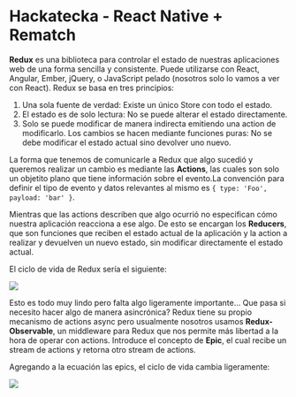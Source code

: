 # Hackatecka - React Native + Rematch

**Redux** es una biblioteca para controlar el estado de nuestras aplicaciones web de una forma sencilla y consistente.
Puede utilizarse con React, Angular, Ember, jQuery, o JavaScript pelado (nosotros solo lo vamos a ver con React).
Redux se basa en tres principios:
1. Una sola fuente de verdad: 
Existe un único Store con todo el estado.
2. El estado es de solo lectura: 
No se puede alterar el estado directamente.
3. Solo se puede modificar de manera indirecta emitiendo una action de modificarlo.
Los cambios se hacen mediante funciones puras: 
No se debe modificar el estado actual sino devolver uno nuevo.

La forma que tenemos de comunicarle a Redux que algo sucedió y queremos realizar un cambio es mediante las **Actions**, las cuales son solo un objetito plano que tiene información sobre el evento.La convención para definir el tipo de evento y datos relevantes al mismo es `{ type: 'Foo', payload: 'bar' }`.

Mientras que las actions describen que algo ocurrió no especifican cómo nuestra aplicación reacciona a ese algo. De esto se encargan los **Reducers**, que son funciones que reciben el estado actual de la aplicación y la action a realizar y devuelven un nuevo estado, sin modificar directamente el estado actual.

El ciclo de vida de Redux sería el siguiente:

![](https://res.cloudinary.com/practicaldev/image/fetch/s--fCDvEpjd--/c_limit%2Cf_auto%2Cfl_progressive%2Cq_auto%2Cw_880/https://i.stack.imgur.com/LNQwH.png)


Esto es todo muy lindo pero falta algo ligeramente importante… Que pasa si necesito hacer algo de manera asincrónica?
Redux tiene su propio mecanismo de actions async pero usualmente nosotros usamos **Redux-Observable**, un middleware para Redux que nos permite más libertad a la hora de operar con actions.
Introduce el concepto de **Epic**, el cual recibe un stream de actions y retorna otro stream de actions.

Agregando a la ecuación las epics, el ciclo de vida cambia ligeramente:

![](https://res.cloudinary.com/practicaldev/image/fetch/s--46A7j5m5--/c_imagga_scale,f_auto,fl_progressive,h_500,q_auto,w_1000/https://cl.ly/3I44361h3q0U/Image%25202018-06-10%2520at%25208.44.12%2520AM.png)

